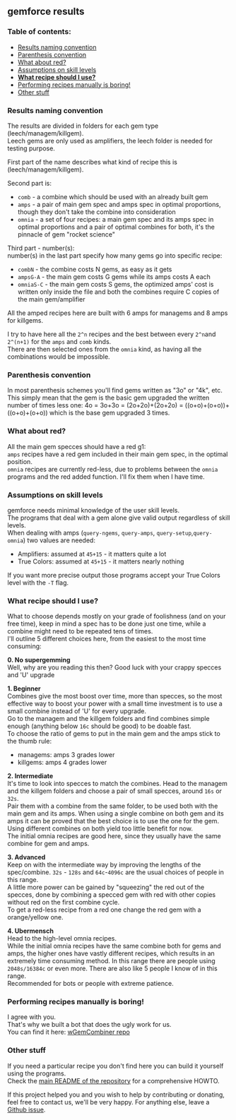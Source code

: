 ## gemforce results

### Table of contents:

* [Results naming convention](#results-naming-convention)  
* [Parenthesis convention](#parenthesis-convention)  
* [What about red?](#what-about-red)  
* [Assumptions on skill levels](#assumptions-on-skill-levels)  
* **[What recipe should I use?](#what-recipe-should-i-use)**  
* [Performing recipes manually is boring!](#performing-recipes-manually-is-boring)  
* [Other stuff](#other-stuff) 

### Results naming convention

The results are divided in folders for each gem type (leech/managem/killgem).  
Leech gems are only used as amplifiers, the leech folder is needed for testing purpose.

First part of the name describes what kind of recipe this is (leech/managem/killgem).
  
Second part is:

* `comb` - a combine which should be used with an already built gem  
* `amps` - a pair of main gem spec and amps spec in optimal proportions,
           though they don't take the combine into consideration  
* `omnia` - a set of four recipes: a main gem spec and its amps spec in optimal proportions
            and a pair of optimal combines for both, it's the pinnacle of gem "rocket science"  

Third part - number(s):  
number(s) in the last part specify how many gems go into specific recipe:  

* `combN` - the combine costs N gems, as easy as it gets  
* `ampsG-A` - the main gem costs G gems while its amps costs A each  
* `omniaS-C` - the main gem costs S gems,
               the optimized amps' cost is written only inside the file
               and both the combines require C copies of the main gem/amplifier

All the amped recipes here are built with 6 amps for managems and 8 amps for killgems.

I try to have here all the `2^n` recipes and the best between every `2^n`and `2^(n+1)`
for the `amps` and `comb` kinds.  
There are then selected ones from the `omnia` kind, as having all the combinations would be impossible.


### Parenthesis convention

In most parenthesis schemes you'll find gems written as "3o" or "4k", etc.  
This simply mean that the gem is the basic gem upgraded the written number of times less one:
4o = 3o+3o = (2o+2o)+(2o+2o) = ((o+o)+(o+o))+((o+o)+(o+o)) which is the base gem upgraded 3 times.


### What about red?

All the main gem specces should have a red g1:  
`amps` recipes have a red gem included in their main gem spec, in the optimal position.  
`omnia` recipes are currently red-less, due to problems between the `omnia` programs
and the red added function. I'll fix them when I have time.


### Assumptions on skill levels

gemforce needs minimal knowledge of the user skill levels.  
The programs that deal with a gem alone give valid output regardless of skill levels.  
When dealing with amps (`query-ngems`, `query-amps`, `query-setup`,`query-omnia`) two values are needed:

* Amplifiers: assumed at `45+15` - it matters quite a lot  
* True Colors: assumed at `45+15` - it matters nearly nothing

If you want more precise output those programs accept your True Colors level with the `-T` flag.


### What recipe should I use?

What to choose depends mostly on your grade of foolishness (and on your free time),
keep in mind a spec has to be done just one time, while a combine might need to be repeated tens of times.  
I'll outline 5 different choices here, from the easiest to the most time consuming:

**0. No supergemming**  
Well, why are you reading this then? Good luck with your crappy specces and 'U' upgrade

**1. Beginner**  
Combines give the most boost over time, more than specces, so the most effective way to boost your power
with a small time investment is to use a small combine instead of 'U' for every upgrade.  
Go to the managem and the killgem folders and find combines simple enough
(anything below `16c` should be good) to be doable fast.  
To choose the ratio of gems to put in the main gem and the amps stick to the thumb rule:  

* managems: amps 3 grades lower  
* killgems: amps 4 grades lower

**2. Intermediate**  
It's time to look into specces to match the combines.
Head to the managem and the killgem folders and choose a pair of small specces,
around `16s` or `32s`.  
Pair them with a combine from the same folder, to be used both with the main gem and its amps.
When using a single combine on both gem and its amps it can be proved that
the best choice is to use the one for the gem.
Using different combines on both yield too little benefit for now.  
The initial omnia recipes are good here, since they usually have the same combine for gem and amps.

**3. Advanced**  
Keep on with the intermediate way by improving the lengths of the spec/combine.
`32s` - `128s` and `64c`-`4096c` are the usual choices of people in this range.  
A little more power can be gained by "squeezing" the red out of the specces,
done by combining a specced gem with red with other copies without red on the first combine cycle.  
To get a red-less recipe from a red one change the red gem with a orange/yellow one.

**4. Ubermensch**  
Head to the high-level omnia recipes.  
While the initial omnia recipes have the same combine both for gems and amps,
the higher ones have vastly different recipes, which results in an extremely time consuming method.
In this range there are people using `2048s/16384c` or even more.
There are also like 5 people I know of in this range.  
Recommended for bots or people with extreme patience.


### Performing recipes manually is boring!
I agree with you.  
That's why we built a bot that does the ugly work for us.  
You can find it here: [wGemCombiner repo](https://github.com/gemforce-team/wGemCombiner)


### Other stuff

If you need a particular recipe you don't find here you can build it yourself using the programs.  
Check the [main README of the repository](/#readme) for a comprehensive HOWTO.

If this project helped you and you wish to help by contributing or donating, feel free to contact us, we'll be very happy.
For anything else, leave a [Github issue](https://github.com/gemforce-team/gemforce/issues/new).
